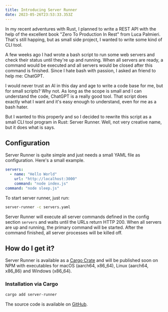 ```yaml
---
title: Introducing Server Runner
date: 2023-05-26T23:53:33.353Z
---
```

In my recent adventures with Rust, I planned to write a REST API with the help of the excellent book "Zero To Production In Rest" from Luca Palmieri. That's still happing, but as small side project, I wanted to write some kind of CLI tool.

A few weeks ago I had wrote a bash script to run some web servers and check their status until they're up and running. When all servers are ready, a command would be executed and all servers would be closed after this command is finished. Since I hate bash with passion, I asked an friend to help me: ChatGPT. 

I would never trust an AI in this day and age to write a code base for me, but for small scripts? Why not. As long as the scope is small and I can understand the code, ChatGPT is a really good tool. That script does exactly what I want and it's easy enough to understand, even for me as a bash hater.

But I wanted to this properly and so I decided to rewrite this script as a small CLI tool program in Rust: Server Runner. Well, not very creative name, but it does what is says.

## Configuration

Server Runner is quite simple and just needs a small YAML file as configuration. Here's a small example.

~~~ yaml
servers:
  - name: "Hello World"
    url: "http://localhost:3000"
    command: "node index.js"
command: "node sleep.js"
~~~

To start server runner, just run:

~~~ sh
server-runner -c servers.yaml
~~~

Server Runner will execute all server commands defined in the config section `servers` and waits until the URLs return HTTP 200. When all servers are up and running, the primary command will be started. After the command finished, all server processes will be killed off.

## How do I get it?

Server Runner is available as a [Cargo Crate](https://crates.io/crates/server-runner) and will be published soon on NPM with executables for macOS (aarch64, x86_64), Linux (aarch64, x86_86) and Windows (x86_64).

### Installation via Cargo

~~~ sh
cargo add server-runner
~~~

The source code is available on [GitHub](https://github.com/webcodr/server-runner).

